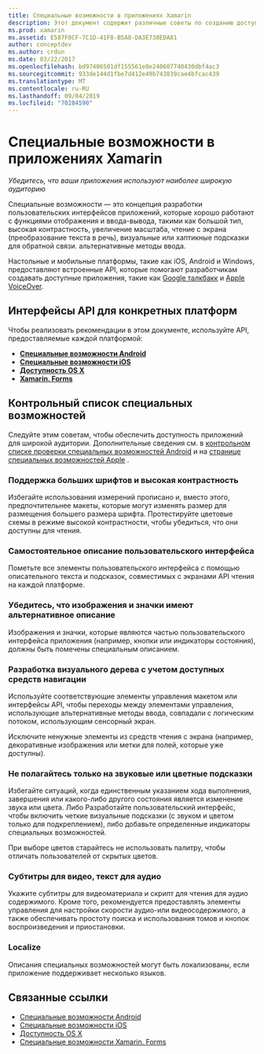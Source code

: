 ```yaml
---
title: Специальные возможности в приложениях Xamarin
description: Этот документ содержит различные советы по созданию доступных приложений. Например, он включает рекомендации по использованию больших шрифтов, высокой контрастности, интерфейсов с самоописанием и т. д.
ms.prod: xamarin
ms.assetid: E587F0CF-7C1D-41F8-B5A8-DA3E738EDA81
author: conceptdev
ms.author: crdun
ms.date: 03/22/2017
ms.openlocfilehash: bd97406501df155561e0e240607740430dbf4ac3
ms.sourcegitcommit: 933de144d1fbe7d412e49b743839cae4bfcac439
ms.translationtype: MT
ms.contentlocale: ru-RU
ms.lasthandoff: 09/04/2019
ms.locfileid: "70284590"
---
```

# <a name="accessibility-in-xamarin-apps"></a>Специальные возможности в приложениях Xamarin

_Убедитесь, что ваши приложения используют наиболее широкую аудиторию_

Специальные возможности — это концепция разработки пользовательских интерфейсов приложений, которые хорошо работают с функциями отображения и ввода-вывода, такими как большой тип, высокая контрастность, увеличение масштаба, чтение с экрана (преобразование текста в речь), визуальные или хаптикные подсказки для обратной связи. альтернативные методы ввода.

Настольные и мобильные платформы, такие как iOS, Android и Windows, предоставляют встроенные API, которые помогают разработчикам создавать доступные приложения, такие как [Google талкбакк](https://play.google.com/store/apps/details?id=com.google.android.marvin.talkback) и [Apple VoiceOver](http://www.apple.com/accessibility/ios/voiceover/).

## <a name="platform-specific-apis"></a>Интерфейсы API для конкретных платформ

Чтобы реализовать рекомендации в этом документе, используйте API, предоставляемые каждой платформой:

- [**Специальные возможности Android**](~/android/app-fundamentals/accessibility.md)
- [**Специальные возможности iOS**](~/ios/app-fundamentals/accessibility.md)
- [**Доступность OS X**](~/mac/app-fundamentals/accessibility.md)
- [**Xamarin. Forms**](~/xamarin-forms/app-fundamentals/accessibility/index.md)

<a name="checklist" />

## <a name="accessibility-checklist"></a>Контрольный список специальных возможностей

Следуйте этим советам, чтобы обеспечить доступность приложений для широкой аудитории. Дополнительные сведения см. в [контрольном списке проверки специальных возможностей Android](https://developer.android.com/training/accessibility/testing.html) и на [странице специальных возможностей Apple](http://www.apple.com/accessibility/) .

### <a name="support-large-fonts-and-high-contrast"></a>Поддержка больших шрифтов и высокая контрастность

Избегайте использования измерений прописано и, вместо этого, предпочтительнее макеты, которые могут изменять размер для размещения большего размера шрифта.
Протестируйте цветовые схемы в режиме высокой контрастности, чтобы убедиться, что они доступны для чтения.

### <a name="make-the-user-interface-self-describing"></a>Самостоятельное описание пользовательского интерфейса

Пометьте все элементы пользовательского интерфейса с помощью описательного текста и подсказок, совместимых с экранами API чтения на каждой платформе.

### <a name="ensure-that-images-and-icons-have-an-alternate-text-description"></a>Убедитесь, что изображения и значки имеют альтернативное описание

Изображения и значки, которые являются частью пользовательского интерфейса приложения (например, кнопки или индикаторы состояния), должны быть помечены специальным описанием.

### <a name="design-the-visual-tree-with-accessible-navigation-in-mind"></a>Разработка визуального дерева с учетом доступных средств навигации

Используйте соответствующие элементы управления макетом или интерфейсы API, чтобы переходы между элементами управления, использующие альтернативные методы ввода, совпадали с логическим потоком, использующим сенсорный экран.

Исключите ненужные элементы из средств чтения с экрана (например, декоративные изображения или метки для полей, которые уже доступны).

### <a name="dont-rely-on-audio-or-color-cues-alone"></a>Не полагайтесь только на звуковые или цветные подсказки

Избегайте ситуаций, когда единственным указанием хода выполнения, завершения или какого-либо другого состояния является изменение звука или цвета. Либо Разработайте пользовательский интерфейс, чтобы включить четкие визуальные подсказки (с звуком и цветом только для подкреплением), либо добавьте определенные индикаторы специальных возможностей.

При выборе цветов старайтесь не использовать палитру, чтобы отличать пользователей от скрытых цветов.

### <a name="captioning-for-video-text-for-audio"></a>Субтитры для видео, текст для аудио

Укажите субтитры для видеоматериала и скрипт для чтения для аудио содержимого. Кроме того, рекомендуется предоставлять элементы управления для настройки скорости аудио-или видеосодержимого, а также обеспечивать простоту поиска и использования томов и кнопок воспроизведения и приостановки.

### <a name="localize"></a>Localize

Описания специальных возможностей могут быть локализованы, если приложение поддерживает несколько языков.



## <a name="related-links"></a>Связанные ссылки

- [Специальные возможности Android](~/android/app-fundamentals/accessibility.md)
- [Специальные возможности iOS](~/ios/app-fundamentals/accessibility.md)
- [Доступность OS X](~/mac/app-fundamentals/accessibility.md)
- [Специальные возможности Xamarin. Forms](~/xamarin-forms/app-fundamentals/accessibility/index.md)
